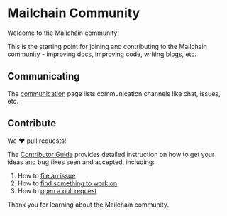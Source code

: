 # Mailchain Community

Welcome to the Mailchain community!

This is the starting point for joining and contributing to the Mailchain community - improving docs, improving code, writing blogs, etc.

## Communicating

The [communication](communication/README.md) page lists communication channels like chat, issues, etc.

## Contribute

We :heart: pull requests!

The [Contributor Guide](contributors/README.md) provides detailed instruction on how to get your ideas and bug fixes seen and accepted, including:

1. How to [file an issue](/contributors/README.md#file-an-issue)
2. How to [find something to work on](/contributors/README.md#find-something-to-work-on)
3. How to [open a pull request](/contributors/README.md#open-a-pull-request)

Thank you for learning about the Mailchain community.
